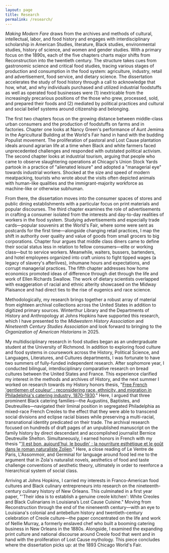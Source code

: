 ```yaml
---
layout: page
title: Research
permalink: /research/
---
```

*Making Modern Fare* draws from the archives and methods of cultural, intellectual, labor, and food history and engages with interdisciplinary scholarship in American Studies, literature, Black studies, environmental studies, history of science, and women and gender studies. With a primary focus on the 1890s, each of the five chapters charts major shifts from Reconstruction into the twentieth century. The structure takes cues from gastronomic science and critical food studies, tracing various stages of production and consumption in the food system: agriculture, industry, retail and advertisement, food service, and dietary science. The dissertation accelerates the study of food history through a call to acknowledge that how, what, and why individuals purchased and utilized industrial foodstuffs as well as operated food businesses were (1) inextricable from the increasingly precarious positions of the those who grew, processed, sold, and prepared their foods and (2) mediated by political practices and cultural and social belief systems around citizenship and belonging.  
  
The first two chapters focus on the growing distance between middle-class urban consumers and the production of foodstuffs on farms and in factories. Chapter one looks at Nancy Green's performance of Aunt Jemima in the Agricultural Building at the World's Fair hand in hand with the budding Populist movement. The proliferation of pastoral and Lost Cause plantation ideals around agrarian life at a time when Black and white farmers faced unprecedented challenges and responded with outstated political activism. The second chapter looks at industrial tourism, arguing that people who came to observe slaughtering operations at Chicago's Union Stock Yards partook in a practice of "alienated leisure" and adopted a "managerial eye" towards industrial workers. Shocked at the size and speed of modern meatpacking, tourists who wrote about the visits often depicted animals with human-like qualities and the immigrant-majority workforce as machine-like or otherwise subhuman.  
  
From there, the dissertation moves into the consumer spaces of stores and public dining establishments with a particular focus on print materials and popular discourses. The third chapter examines the role of advertisements in crafting a consumer isolated from the interests and day-to-day realities of workers in the food system. Studying advertisements and especially trade cards—popular souvenirs at the World's Fair, where some were sent as postcards for the first time—alongside changing retail practices, I map the shift in authority over quality and value of goods from small grocers to big corporations. Chapter four argues that middle class diners came to define their social status less in relation to fellow consumers—elite or working class—but to service workers. Meanwhile, waiters, bussers, bartenders, and hotel employees organized into craft unions to fight tipped wages (a legacy of slavery's afterlives), inhumane hours and expectations, and corrupt managerial practices. The fifth chapter addresses how home economics promoted ideas of difference through diet through the life and work of Ellen Richards Swallow. The work of dietary scientists overlapped with exaggeration of racial and ethnic alterity showcased on the Midway Plaisance and had direct ties to the rise of eugenics and race science.  
  
Methodologically, my research brings together a robust array of material from eighteen archival collections across the United States in addition to digitized primary sources. Winterthur Library and the Departments of History and Anthropology at Johns Hopkins have supported this research, which I have presented to the *Midwestern History Association* and *Nineteenth Century Studies Association* and look forward to bringing to the *Organization of American Historians* in 2025.  
  
My multidisciplinary research in food studies began as an undergraduate student at the University of Richmond. In addition to exploring food culture and food systems in coursework across the History, Political Science, and Languages, Literatures, and Cultures departments, I was fortunate to have two summers of fully-funded independent research. After sophomore year, I conducted bilingual, interdisciplinary comparative research on bread cultures between the United States and France. This experience clarified my interest in the methods and archives of History, and the next summer I worked on research towards my History honors thesis, "[Free French 'gentlemen of couleur' : reconsidering race, ethnicity, and migration in Philadelphia's catering industry, 1870-1930](https://scholarship.richmond.edu/honors-theses/1412/)." Here, I argued that three prominent Black catering families—the Augustins, Baptistes, and Deutreuilles—navigated their liminal position in segregated Philadelphia as mixed-race French Creoles to the effect that they were able to transcend social divisions and eclipse racial biases while preserving a multi-racial, transnational identity predicated on their trade. The archival research focused on hundreds of draft pages of an unpublished manuscript on the family history by direct descendant and accomplished journalist Bernice Deutreuille Shelton. Simultaneously, I earned honors in French with my thesis "['Il est bon, aujourd'hui, le boudin' : la nourriture esthétique et le goût dans le roman naturaliste Zolien](https://scholarship.richmond.edu/honors-theses/1413/)." Here, a close reading of Le Ventre de Paris, L'Assommoir, and Germinal for language around food led me to the argument that in Zola's naturalist novels, aesthetics of food and taste challenge conventions of aesthetic theory, ultimately in order to reenforce a hierarchical system of social class.  
  
Arriving at Johns Hopkins, I carried my interests in Franco-American food cultures and Black culinary entrepreneurs into research on the nineteenth-century culinary history of New Orleans. This culminated in a first year paper, "'Their idea is to establish a genuine creole kitchen': White Creoles and Black Culinarians in Louisiana’s Lost Cause Cuisine." Moving from Reconstruction through the end of the nineneenth century—with an eye to Louisiana's colonial and antebellum history and twentieth-century celebration of Creole culture—the paper concentrated on the life and work of Nellie Murray, a formerly enslaved chef who built a booming catering business in New Orleans in the 1880s. Alongside, I examined the expanding print culture and national discourse around Creole food that went and in hand with the proliferation of Lost Cause mythology. This piece concludes where the dissertation picks up: at the 1893 Chicago World's Fair.  